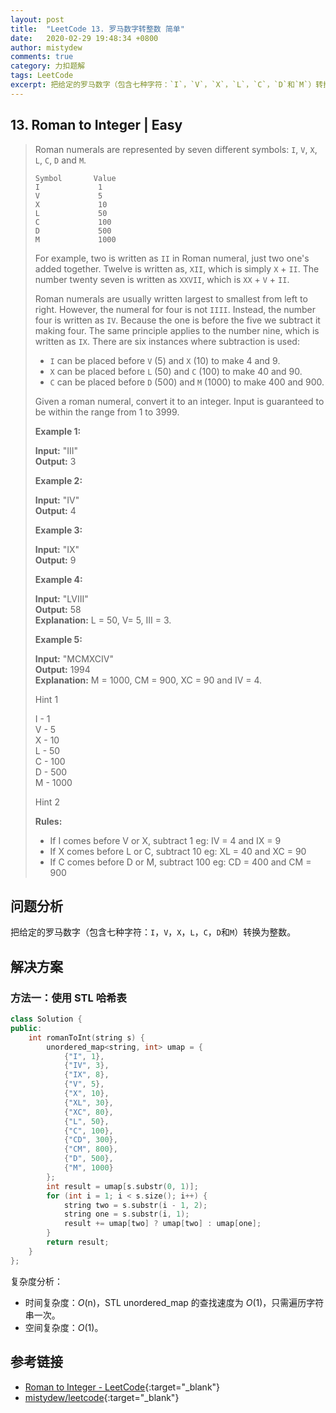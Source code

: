 ```yaml
---
layout: post
title:  "LeetCode 13. 罗马数字转整数 简单"
date:   2020-02-29 19:48:34 +0800
author: mistydew
comments: true
category: 力扣题解
tags: LeetCode
excerpt: 把给定的罗马数字（包含七种字符：`I`，`V`，`X`，`L`，`C`，`D`和`M`）转换为整数。
---
```

## 13. Roman to Integer | Easy

> Roman numerals are represented by seven different symbols: `I`, `V`, `X`, `L`, `C`, `D` and `M`.
> 
> ```
> Symbol       Value
> I             1
> V             5
> X             10
> L             50
> C             100
> D             500
> M             1000
> ```
> 
> For example, two is written as `II` in Roman numeral, just two one's added together. Twelve is written as, `XII`, which is simply `X` + `II`. The number twenty seven is written as `XXVII`, which is `XX` + `V` + `II`.
> 
> Roman numerals are usually written largest to smallest from left to right. However, the numeral for four is not `IIII`. Instead, the number four is written as `IV`. Because the one is before the five we subtract it making four. The same principle applies to the number nine, which is written as `IX`. There are six instances where subtraction is used:
> 
> * `I` can be placed before `V` (5) and `X` (10) to make 4 and 9. 
> * `X` can be placed before `L` (50) and `C` (100) to make 40 and 90. 
> * `C` can be placed before `D` (500) and `M` (1000) to make 400 and 900.
> 
> Given a roman numeral, convert it to an integer. Input is guaranteed to be within the range from 1 to 3999.
> 
> **Example 1:**
> 
> **Input:** "III"<br>
> **Output:** 3
> 
> **Example 2:**
> 
> **Input:** "IV"<br>
> **Output:** 4
> 
> **Example 3:**
> 
> **Input:** "IX"<br>
> **Output:** 9
> 
> **Example 4:**
> 
> **Input:** "LVIII"<br>
> **Output:** 58<br>
> **Explanation:** L = 50, V= 5, III = 3.
> 
> **Example 5:**
> 
> **Input:** "MCMXCIV"<br>
> **Output:** 1994<br>
> **Explanation:** M = 1000, CM = 900, XC = 90 and IV = 4.
> 
> Hint 1
> 
> I - 1<br>
> V - 5<br>
> X - 10<br>
> L - 50<br>
> C - 100<br>
> D - 500<br>
> M - 1000
> 
> Hint 2
> 
> **Rules:**
> * If I comes before V or X, subtract 1 eg: IV = 4 and IX = 9
> * If X comes before L or C, subtract 10 eg: XL = 40 and XC = 90
> * If C comes before D or M, subtract 100 eg: CD = 400 and CM = 900

## 问题分析

把给定的罗马数字（包含七种字符：`I`，`V`，`X`，`L`，`C`，`D`和`M`）转换为整数。

## 解决方案

### 方法一：使用 STL 哈希表

```cpp
class Solution {
public:
    int romanToInt(string s) {
        unordered_map<string, int> umap = {
            {"I", 1},
            {"IV", 3},
            {"IX", 8},
            {"V", 5},
            {"X", 10},
            {"XL", 30},
            {"XC", 80},
            {"L", 50},
            {"C", 100},
            {"CD", 300},
            {"CM", 800},
            {"D", 500},
            {"M", 1000}
        };
        int result = umap[s.substr(0, 1)];
        for (int i = 1; i < s.size(); i++) {
            string two = s.substr(i - 1, 2);
            string one = s.substr(i, 1);
            result += umap[two] ? umap[two] : umap[one];
        }
        return result;
    }
};
```

复杂度分析：
* 时间复杂度：_O_(n)，STL unordered_map 的查找速度为 _O_(1)，只需遍历字符串一次。
* 空间复杂度：_O_(1)。

## 参考链接

* [Roman to Integer - LeetCode](https://leetcode.com/problems/roman-to-integer/){:target="_blank"}
* [mistydew/leetcode](https://github.com/mistydew/leetcode){:target="_blank"}
